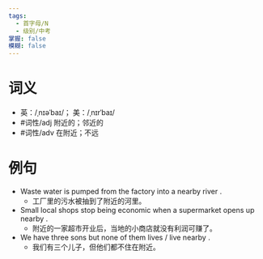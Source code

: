 ```yaml
---
tags:
  - 首字母/N
  - 级别/中考
掌握: false
模糊: false
---
```

# 词义
- 英：/ˌnɪəˈbaɪ/； 美：/ˌnɪrˈbaɪ/
- #词性/adj  附近的；邻近的
- #词性/adv  在附近；不远
# 例句
- Waste water is pumped from the factory into a nearby river .
	- 工厂里的污水被抽到了附近的河里。
- Small local shops stop being economic when a supermarket opens up nearby .
	- 附近的一家超市开业后，当地的小商店就没有利润可赚了。
- We have three sons but none of them lives \/ live nearby .
	- 我们有三个儿子，但他们都不住在附近。

